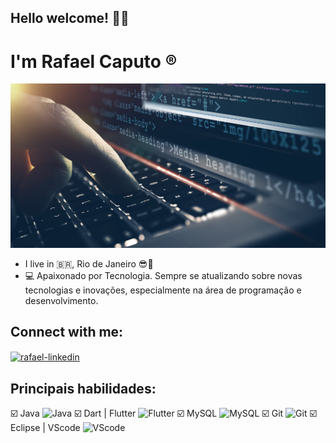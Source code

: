 ## Hello welcome! :raising_hand_man:
# I'm Rafael Caputo  :registered:
![Programing](https://github.com/rafaelcaputodev/Rafaelcaputodev/blob/master/Programa%C3%A7%C3%A3o.jpg)
- I live in :brazil:, Rio de Janeiro :sunglasses::sunrise:
- :computer: Apaixonado por Tecnologia. Sempre se atualizando sobre novas tecnologias e inovações, especialmente na área de programação e desenvolvimento.
## Connect with me:

<a href="https://www.linkedin.com/in/rafael-caputo-84a0381b7/" target="_black">
<img align="center" alt="rafael-linkedin" height="30" width="40" src="https://devicon.dev/devicon.git/icons/linkedin/linkedin-original.svg"
style="max-width:100%;">
</a>

##  Principais habilidades:
:ballot_box_with_check: Java <img src="https://devicon.dev/devicon.git/icons/java/java-original-wordmark.svg" alt="Java" width="40" height="40" style="max.width:100%;"></img>
:ballot_box_with_check: Dart | Flutter <img src="https://devicon.dev/devicon.git/icons/flutter/flutter-original.svg" alt="Flutter" width="40" height="40" style="max.width:100%;"></img>
:ballot_box_with_check: MySQL <img src="https://devicon.dev/devicon.git/icons/mysql/mysql-original-wordmark.svg" alt="MySQL" width="40" height="40" style="max.width:100%;"></img>
:ballot_box_with_check: Git <img src="https://devicon.dev/devicon.git/icons/git/git-original.svg" alt="Git" width="40" height="40" style="max.width:100%;"></img>
:ballot_box_with_check: Eclipse | VScode <img src="https://devicon.dev/devicon.git/icons/visualstudio/visualstudio-plain.svg" alt="VScode" width="40" height="40" style="max.width:100%;"></img>



